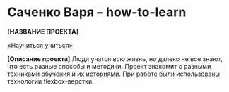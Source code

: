 # Саченко Варя – how-to-learn


**[НАЗВАНИЕ ПРОЕКТА]**

«Научиться учиться»

**[Описание проекта]**
Люди учатся всю жизнь, но далеко не все знают, что есть разные способы и методики. Проект знакомит с разными техниками обучения и их историями.
При работе были использованы технологии flexbox-верстки.


